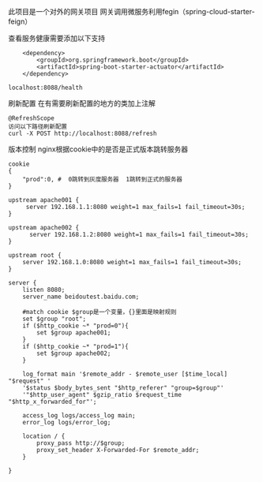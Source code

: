 此项目是一个对外的网关项目
    网关调用微服务利用fegin（spring-cloud-starter-feign）
    
查看服务健康需要添加以下支持

        <dependency>
            <groupId>org.springframework.boot</groupId>
            <artifactId>spring-boot-starter-actuator</artifactId>
        </dependency>
    
    localhost:8088/health
    
刷新配置
在有需要刷新配置的地方的类加上注解

    @RefreshScope
    访问以下路径刷新配置
    curl -X POST http://localhost:8088/refresh
    
    
版本控制
    nginx根据cookie中的是否是正式版本跳转服务器
    
    cookie
    {
        "prod":0, #  0跳转到灰度服务器  1跳转到正式的服务器
    }
    
    upstream apache001 {
         server 192.168.1.1:8080 weight=1 max_fails=1 fail_timeout=30s;
    }
    
    upstream apache002 {
          server 192.168.1.2:8080 weight=1 max_fails=1 fail_timeout=30s;
    }
    
    upstream root {
        server 192.168.1.0:8080 weight=1 max_fails=1 fail_timeout=30s;
    }
    
    server {
        listen 8080;
        server_name beidoutest.baidu.com;
        
        #match cookie $group是一个变量，{}里面是映射规则
        set $group "root";
        if ($http_cookie ~* "prod=0"){
            set $group apache001;
        }
        if ($http_cookie ~* "prod=1"){
            set $group apache002;
        }
        
        log_format main '$remote_addr - $remote_user [$time_local] "$request" '
        '$status $body_bytes_sent "$http_referer" "group=$group"'
        '"$http_user_agent" $gzip_ratio $request_time "$http_x_forwarded_for"';
        
        access_log logs/access_log main;
        error_log logs/error_log;
        
        location / {
            proxy_pass http://$group;
            proxy_set_header X-Forwarded-For $remote_addr;
        }
    
    }
